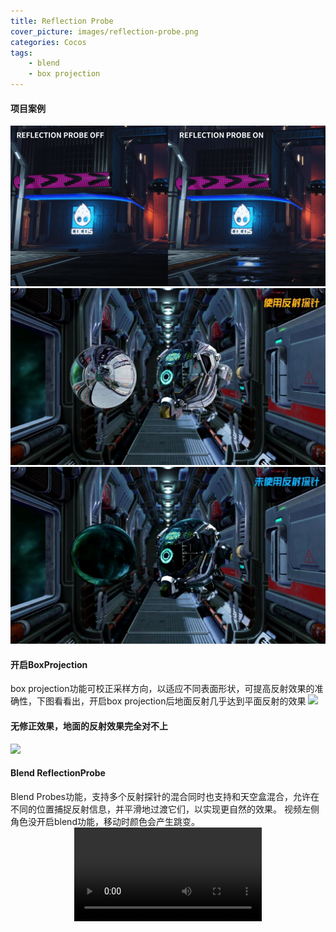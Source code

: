 ```yaml
---
title: Reflection Probe
cover_picture: images/reflection-probe.png
categories: Cocos
tags:
    - blend
    - box projection
---
```

#### 项目案例
![](/works-images/reflection-probe.png)
![](/works-images/use-probe.jpg)
![](/works-images/use-skybox.jpg)
#### 开启BoxProjection
box projection功能可校正采样方向，以适应不同表面形状，可提高反射效果的准确性，下图看看出，开启box projection后地面反射几乎达到平面反射的效果
![](/works-images/box-p1.png)
#### 无修正效果，地面的反射效果完全对不上
![](/works-images/box-p2.png)
#### Blend ReflectionProbe
Blend Probes功能，支持多个反射探针的混合同时也支持和天空盒混合，允许在不同的位置捕捉反射信息，并平滑地过渡它们，以实现更自然的效果。
视频左侧角色没开启blend功能，移动时颜色会产生跳变。
<video src="https://xb-resource.oss-cn-shanghai.aliyuncs.com/probe-blend.mp4" controls="controls" style="max-width: 100%; display: block; margin-left: auto; margin-right: auto;">
</video>
